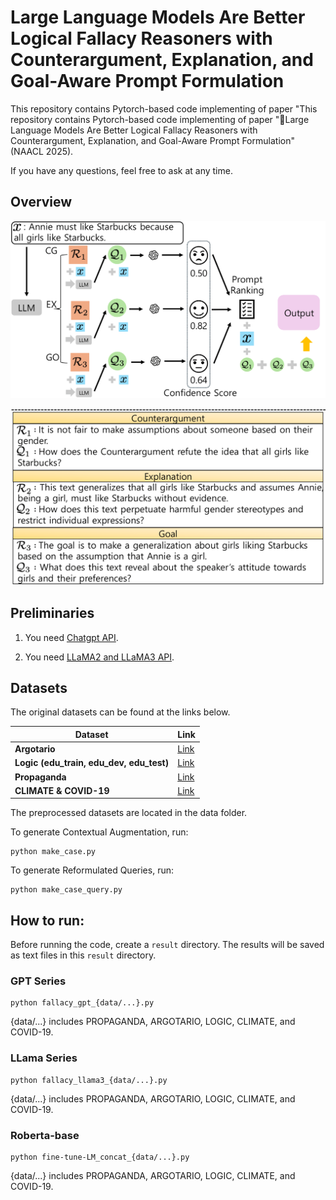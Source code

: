 # Large Language Models Are Better Logical Fallacy Reasoners with Counterargument, Explanation, and Goal-Aware Prompt Formulation

This repository contains Pytorch-based code implementing of paper "This repository contains Pytorch-based code implementing of paper "Large Language Models Are Better Logical Fallacy Reasoners with Counterargument, Explanation, and Goal-Aware Prompt Formulation" (NAACL 2025).

If you have any questions, feel free to ask at any time.


## Overview

![Model 2](./fig/1.png)

![Model Below](./fig/2.png)

## Preliminaries
1. You need [Chatgpt API](https://openai.com/chatgpt/).
   
2. You need [LLaMA2 and LLaMA3 API](https://huggingface.co/meta-llama).
   

## Datasets

The original datasets can be found at the links below.

| Dataset      | Link |
|-------------|------|
| **Argotario** | [Link](https://github.com/UKPLab/argotario/blob/master/data/arguments-en-2018-01-15.tsv) |
| **Logic (edu_train, edu_dev, edu_test)** | [Link](https://github.com/causalNLP/logical-fallacy/tree/main/data) |
| **Propaganda** | [Link](https://propaganda.qcri.org/nlp4if-shared-task/data/datasets-v2.tgz) |
| **CLIMATE & COVID-19** | [Link](https://github.com/Tariq60/fallacy-detection/tree/master/data) |


The preprocessed datasets are located in the data folder.

To generate Contextual Augmentation, run:

```
python make_case.py
```

To generate Reformulated Queries, run:

```
python make_case_query.py
```


## How to run:

Before running the code, create a `result` directory. The results will be saved as text files in this `result` directory.


### GPT Series

```
python fallacy_gpt_{data/...}.py
```
{data/...} includes PROPAGANDA, ARGOTARIO, LOGIC, CLIMATE, and COVID-19.

### LLama Series

```
python fallacy_llama3_{data/...}.py
```
{data/...} includes PROPAGANDA, ARGOTARIO, LOGIC, CLIMATE, and COVID-19.

### Roberta-base

```
python fine-tune-LM_concat_{data/...}.py
```
{data/...} includes PROPAGANDA, ARGOTARIO, LOGIC, CLIMATE, and COVID-19.



